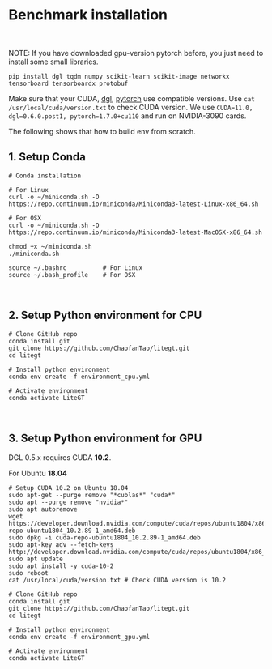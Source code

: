 # Benchmark installation



<br>

NOTE: If you have downloaded gpu-version pytorch before, you just need to install some small libraries.
```
pip install dgl tqdm numpy scikit-learn scikit-image networkx tensorboard tensorboardx protobuf
```
Make sure that your CUDA, [dgl](https://www.dgl.ai/pages/start.html), [pytorch](https://pytorch.org/) use compatible versions. Use ```cat /usr/local/cuda/version.txt``` to check CUDA version. We use ```CUDA=11.0, dgl=0.6.0.post1, pytorch=1.7.0+cu110``` and run on NVIDIA-3090 cards.


The following shows that how to build env from scratch.
## 1. Setup Conda

```
# Conda installation

# For Linux
curl -o ~/miniconda.sh -O https://repo.continuum.io/miniconda/Miniconda3-latest-Linux-x86_64.sh

# For OSX
curl -o ~/miniconda.sh -O https://repo.continuum.io/miniconda/Miniconda3-latest-MacOSX-x86_64.sh

chmod +x ~/miniconda.sh    
./miniconda.sh  

source ~/.bashrc          # For Linux
source ~/.bash_profile    # For OSX
```


<br>

## 2. Setup Python environment for CPU

```
# Clone GitHub repo
conda install git
git clone https://github.com/ChaofanTao/litegt.git
cd litegt

# Install python environment
conda env create -f environment_cpu.yml   

# Activate environment
conda activate LiteGT
```


<br>

## 3. Setup Python environment for GPU

DGL 0.5.x requires CUDA **10.2**.

For Ubuntu **18.04**

```
# Setup CUDA 10.2 on Ubuntu 18.04
sudo apt-get --purge remove "*cublas*" "cuda*"
sudo apt --purge remove "nvidia*"
sudo apt autoremove
wget https://developer.download.nvidia.com/compute/cuda/repos/ubuntu1804/x86_64/cuda-repo-ubuntu1804_10.2.89-1_amd64.deb
sudo dpkg -i cuda-repo-ubuntu1804_10.2.89-1_amd64.deb
sudo apt-key adv --fetch-keys http://developer.download.nvidia.com/compute/cuda/repos/ubuntu1804/x86_64/7fa2af80.pub
sudo apt update
sudo apt install -y cuda-10-2
sudo reboot
cat /usr/local/cuda/version.txt # Check CUDA version is 10.2

# Clone GitHub repo
conda install git
git clone https://github.com/ChaofanTao/litegt.git
cd litegt

# Install python environment
conda env create -f environment_gpu.yml 

# Activate environment
conda activate LiteGT
```






<br><br><br>
